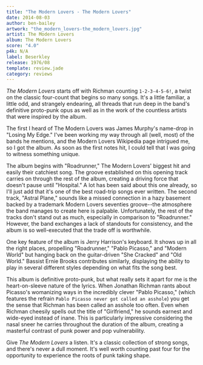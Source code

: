 ```yaml
---
title: "The Modern Lovers - The Modern Lovers"
date: 2014-08-03
author: ben-bailey
artwork: "the_modern_lovers-the_modern_lovers.jpg"
artist: The Modern Lovers
album: The Modern Lovers
score: "4.0"
p4k: N/A
label: Beserkley
release: 1976/08
template: review.jade
category: reviews
---
```


*The Modern Lovers* starts off with Richman counting `1-2-3-4-5-6!`, a twist on the classic four-count that begins so many songs. It's a little familiar, a little odd, and strangely endearing, all threads that run deep in the band's definitive proto-punk opus as well as in the work of the countless artists that were inspired by the album.

<span class="more">

The first I heard of The Modern Lovers was James Murphy's name-drop in "Losing My Edge." I've been working my way through all (well, most) of the bands he mentions, and the Modern Lovers Wikipedia page intrigued me, so I got the album. As soon as the first notes hit, I could tell that I was going to witness something unique.

The album begins with "Roadrunner," The Modern Lovers' biggest hit and easily their catchiest song. The groove established on this opening track carries on through the rest of the album, creating a driving force that doesn't pause until "Hospital." A lot has been said about this one already, so I'll just add that it's one of the best road-trip songs ever written. The second track, "Astral Plane," sounds like a missed connection in a hazy basement backed by a trademark Modern Lovers seventies groove--the atmosphere the band manages to create here is palpable. Unfortunately, the rest of the tracks don't stand out as much, especially in comparison to "Roadrunner." However, the band exchanges a lack of standouts for consistency, and the album is so well-executed that the trade off is worthwhile.

One key feature of the album is Jerry Harrison's keyboard. It shows up in all the right places, propelling "Roadrunner," "Pablo Picasso," and "Modern World" but hanging back on the guitar-driven "She Cracked" and "Old World." Bassist Ernie Brooks contributes similarly, displaying the ability to play in several different styles depending on what fits the song best.

This album is definitive proto-punk, but what really sets it apart for me is the heart-on-sleeve nature of the lyrics. When Jonathan Richman rants about Picasso's womanizing ways in the incredibly clever "Pablo Picasso," (which features the refrain `Pablo Picasso never got called an asshole`) you get the sense that Richman has been called an asshole too often. Even when Richman cheesily spells out the title of "Girlfriend," he sounds earnest and wide-eyed instead of inane. This is particularly impressive considering the nasal sneer he carries throughout the duration of the album, creating a masterful contrast of punk power and pop vulnerability.

Give *The Modern Lovers* a listen. It's a classic collection of strong songs, and there's never a dull moment. It's well worth counting past four for the opportunity to experience the roots of punk taking shape.
